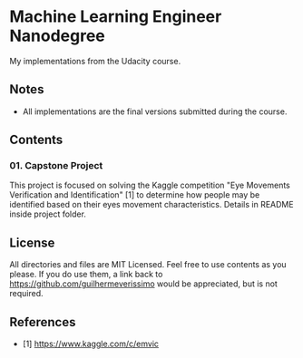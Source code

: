 # Machine Learning Engineer Nanodegree
My implementations from the Udacity course.

## Notes
- All implementations are the final versions submitted during the course.

## Contents
### 01. Capstone Project
This project is focused on solving the Kaggle competition "Eye Movements Verification and Identification" [1] to determine how people may be identified based on their eyes movement characteristics. Details in README inside project folder.

## License
All directories and files are MIT Licensed. Feel free to use contents as you please. If you do use them, a link back to https://github.com/guilhermeverissimo would be appreciated, but is not required.

## References
- [1] https://www.kaggle.com/c/emvic
